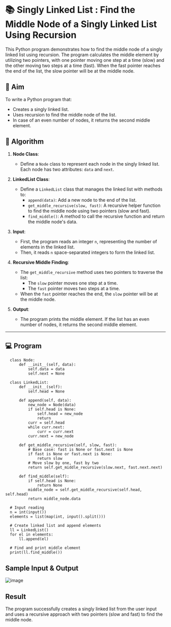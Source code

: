 # 📚 Singly Linked List : Find the Middle Node of a Singly Linked List Using Recursion

This Python program demonstrates how to find the middle node of a singly linked list using recursion. The program calculates the middle element by utilizing two pointers, with one pointer moving one step at a time (slow) and the other moving two steps at a time (fast). When the fast pointer reaches the end of the list, the slow pointer will be at the middle node.

## 🎯 Aim

To write a Python program that:
- Creates a singly linked list.
- Uses recursion to find the middle node of the list.
- In case of an even number of nodes, it returns the second middle element.

## 🧠 Algorithm

1. **Node Class**: 
   - Define a `Node` class to represent each node in the singly linked list. Each node has two attributes: `data` and `next`.
   
2. **LinkedList Class**:
   - Define a `LinkedList` class that manages the linked list with methods to:
     - `append(data)`: Add a new node to the end of the list.
     - `get_middle_recursive(slow, fast)`: A recursive helper function to find the middle node using two pointers (slow and fast).
     - `find_middle()`: A method to call the recursive function and return the middle node's data.

3. **Input**:
   - First, the program reads an integer `n`, representing the number of elements in the linked list.
   - Then, it reads `n` space-separated integers to form the linked list.

4. **Recursive Middle Finding**:
   - The `get_middle_recursive` method uses two pointers to traverse the list:
     - The `slow` pointer moves one step at a time.
     - The `fast` pointer moves two steps at a time.
   - When the `fast` pointer reaches the end, the `slow` pointer will be at the middle node.

5. **Output**:
   - The program prints the middle element. If the list has an even number of nodes, it returns the second middle element.

---

## 💻 Program
      class Node:
          def __init__(self, data):
              self.data = data
              self.next = None
      
      class LinkedList:
          def __init__(self):
              self.head = None
      
          def append(self, data):
              new_node = Node(data)
              if self.head is None:
                  self.head = new_node
                  return
              curr = self.head
              while curr.next:
                  curr = curr.next
              curr.next = new_node
      
          def get_middle_recursive(self, slow, fast):
              # Base case: fast is None or fast.next is None
              if fast is None or fast.next is None:
                  return slow
              # Move slow by one, fast by two
              return self.get_middle_recursive(slow.next, fast.next.next)
      
          def find_middle(self):
              if self.head is None:
                  return None
              middle_node = self.get_middle_recursive(self.head, self.head)
              return middle_node.data
      
      # Input reading
      n = int(input())
      elements = list(map(int, input().split()))
      
      # Create linked list and append elements
      ll = LinkedList()
      for el in elements:
          ll.append(el)
      
      # Find and print middle element
      print(ll.find_middle())

## Sample Input & Output
![image](https://github.com/user-attachments/assets/06b83cdb-2717-4604-a052-1092a725a5b6)

## Result
The program successfully creates a singly linked list from the user input and uses a recursive approach with two pointers (slow and fast) to find the middle node.

